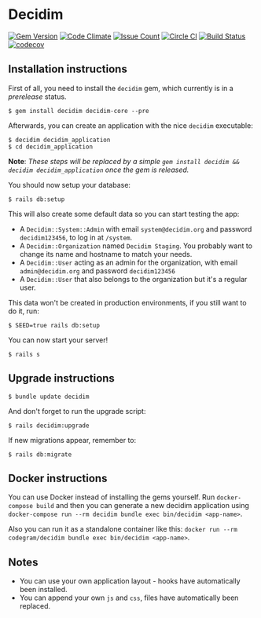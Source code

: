 # Decidim

[![Gem Version](https://badge.fury.io/rb/decidim.svg)](https://badge.fury.io/rb/decidim)
[![Code Climate](https://codeclimate.com/github/codegram/decidim/badges/gpa.svg)](https://codeclimate.com/github/codegram/decidim/trends)
[![Issue Count](https://codeclimate.com/github/codegram/decidim/badges/issue_count.svg)](https://codeclimate.com/github/codegram/decidim/issues)
[![Circle CI](https://circleci.com/gh/codegram/decidim.svg?style=svg)](https://circleci.com/gh/codegram/decidim/tree/master)
[![Build Status](http://ci.decidim.codegram.com/api/badges/codegram/decidim/status.svg)](http://ci.decidim.codegram.com/codegram/decidim)
[![codecov](https://codecov.io/gh/codegram/decidim/branch/master/graph/badge.svg)](https://codecov.io/gh/codegram/decidim)

## Installation instructions

First of all, you need to install the `decidim` gem, which currently is in a *prerelease* status.

```
$ gem install decidim decidim-core --pre
```

Afterwards, you can create an application with the nice `decidim` executable:

```
$ decidim decidim_application
$ cd decidim_application
```

**Note**: *These steps will be replaced by a simple `gem install decidim && decidim decidim_application` once the gem is released.*

You should now setup your database:

```
$ rails db:setup
```

This will also create some default data so you can start testing the app:

* A `Decidim::System::Admin` with email `system@decidim.org` and password
 `decidim123456`, to log in at `/system`.
* A `Decidim::Organization` named `Decidim Staging`. You probably want to
  change its name and hostname to match your needs.
* A `Decidim::User` acting as an admin for the organization, with email
 `admin@decidim.org` and password `decidim123456`
* A `Decidim::User` that also belongs to the organization but it's a regular
  user.

This data won't be created in production environments, if you still want to do it, run:

```
$ SEED=true rails db:setup
```

You can now start your server!

```
$ rails s
```

## Upgrade instructions

```
$ bundle update decidim
```

And don't forget to run the upgrade script:

```
$ rails decidim:upgrade
```

If new migrations appear, remember to:

```
$ rails db:migrate
```

## Docker instructions

You can use Docker instead of installing the gems yourself. Run `docker-compose build` and then you can generate a new decidim application using `docker-compose run --rm decidim bundle exec bin/decidim <app-name>`.

Also you can run it as a standalone container like this:
`docker run --rm codegram/decidim bundle exec bin/decidim <app-name>`.

## Notes

* You can use your own application layout - hooks have automatically been installed.
* You can append your own `js` and `css`, files have automatically been replaced.
